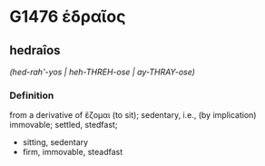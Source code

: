 # G1476 ἑδραῖος

## hedraîos

_(hed-rah'-yos | heh-THREH-ose | ay-THRAY-ose)_

### Definition

from a derivative of ἕζομαι (to sit); sedentary, i.e., (by implication) immovable; settled, stedfast; 

- sitting, sedentary
- firm, immovable, steadfast
